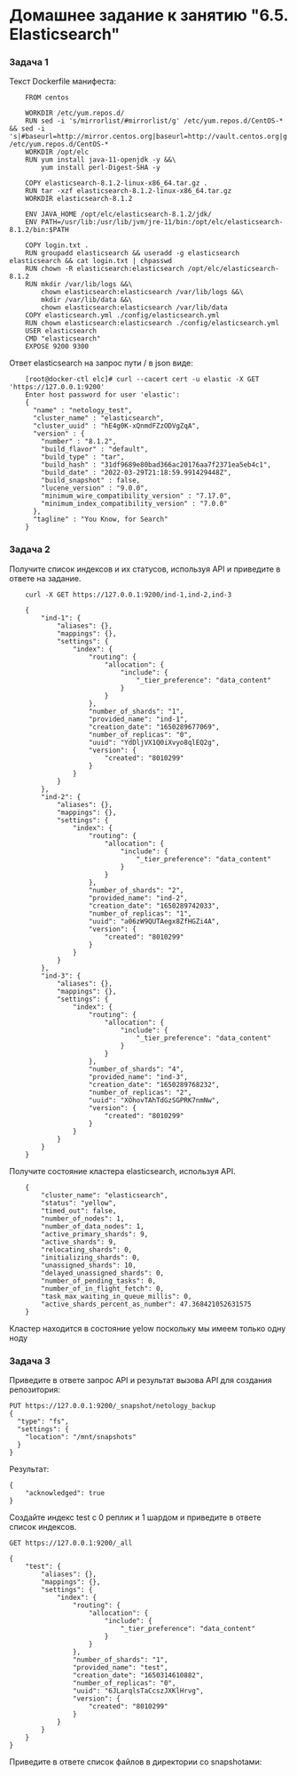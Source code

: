 # Домашнее задание к занятию "6.5. Elasticsearch"

### Задача 1

Текст Dockerfile манифеста:

        FROM centos
        
        WORKDIR /etc/yum.repos.d/
        RUN sed -i 's/mirrorlist/#mirrorlist/g' /etc/yum.repos.d/CentOS-* && sed -i 's|#baseurl=http://mirror.centos.org|baseurl=http://vault.centos.org|g' /etc/yum.repos.d/CentOS-*
        WORKDIR /opt/elc
        RUN yum install java-11-openjdk -y &&\
            yum install perl-Digest-SHA -y
        
        COPY elasticsearch-8.1.2-linux-x86_64.tar.gz .
        RUN tar -xzf elasticsearch-8.1.2-linux-x86_64.tar.gz
        WORKDIR elasticsearch-8.1.2
        
        ENV JAVA_HOME /opt/elc/elasticsearch-8.1.2/jdk/
        ENV PATH=/usr/lib:/usr/lib/jvm/jre-11/bin:/opt/elc/elasticsearch-8.1.2/bin:$PATH
        
        COPY login.txt .
        RUN groupadd elasticsearch && useradd -g elasticsearch elasticsearch && cat login.txt | chpasswd
        RUN chown -R elasticsearch:elasticsearch /opt/elc/elasticsearch-8.1.2
        RUN mkdir /var/lib/logs &&\
            chown elasticsearch:elasticsearch /var/lib/logs &&\
            mkdir /var/lib/data &&\
            chown elasticsearch:elasticsearch /var/lib/data
        COPY elasticsearch.yml ./config/elasticsearch.yml
        RUN chown elasticsearch:elasticsearch ./config/elasticsearch.yml
        USER elasticsearch
        CMD "elasticsearch"
        EXPOSE 9200 9300

Ответ elasticsearch на запрос пути / в json виде:

        [root@docker-ctl elc]# curl --cacert cert -u elastic -X GET 'https://127.0.0.1:9200'
        Enter host password for user 'elastic':
        {
          "name" : "netology_test",
          "cluster_name" : "elasticsearch",
          "cluster_uuid" : "hE4g0K-xQnmdFZzODVgZqA",
          "version" : {
            "number" : "8.1.2",
            "build_flavor" : "default",
            "build_type" : "tar",
            "build_hash" : "31df9689e80bad366ac20176aa7f2371ea5eb4c1",
            "build_date" : "2022-03-29T21:18:59.991429448Z",
            "build_snapshot" : false,
            "lucene_version" : "9.0.0",
            "minimum_wire_compatibility_version" : "7.17.0",
            "minimum_index_compatibility_version" : "7.0.0"
          },
          "tagline" : "You Know, for Search"
        }

### Задача 2

Получите список индексов и их статусов, используя API и приведите в ответе на задание.

        curl -X GET https://127.0.0.1:9200/ind-1,ind-2,ind-3
        
        {
            "ind-1": {
                "aliases": {},
                "mappings": {},
                "settings": {
                    "index": {
                        "routing": {
                            "allocation": {
                                "include": {
                                    "_tier_preference": "data_content"
                                }
                            }
                        },
                        "number_of_shards": "1",
                        "provided_name": "ind-1",
                        "creation_date": "1650289677069",
                        "number_of_replicas": "0",
                        "uuid": "YdDljVX1Q0iXvyo8qlEQ2g",
                        "version": {
                            "created": "8010299"
                        }
                    }
                }
            },
            "ind-2": {
                "aliases": {},
                "mappings": {},
                "settings": {
                    "index": {
                        "routing": {
                            "allocation": {
                                "include": {
                                    "_tier_preference": "data_content"
                                }
                            }
                        },
                        "number_of_shards": "2",
                        "provided_name": "ind-2",
                        "creation_date": "1650289742033",
                        "number_of_replicas": "1",
                        "uuid": "a06zW9QUTAegx8ZfHGZi4A",
                        "version": {
                            "created": "8010299"
                        }
                    }
                }
            },
            "ind-3": {
                "aliases": {},
                "mappings": {},
                "settings": {
                    "index": {
                        "routing": {
                            "allocation": {
                                "include": {
                                    "_tier_preference": "data_content"
                                }
                            }
                        },
                        "number_of_shards": "4",
                        "provided_name": "ind-3",
                        "creation_date": "1650289768232",
                        "number_of_replicas": "2",
                        "uuid": "XOhovTAhTdGzSGPRK7nmNw",
                        "version": {
                            "created": "8010299"
                        }
                    }
                }
            }
        }

Получите состояние кластера elasticsearch, используя API.

        {
            "cluster_name": "elasticsearch",
            "status": "yellow",
            "timed_out": false,
            "number_of_nodes": 1,
            "number_of_data_nodes": 1,
            "active_primary_shards": 9,
            "active_shards": 9,
            "relocating_shards": 0,
            "initializing_shards": 0,
            "unassigned_shards": 10,
            "delayed_unassigned_shards": 0,
            "number_of_pending_tasks": 0,
            "number_of_in_flight_fetch": 0,
            "task_max_waiting_in_queue_millis": 0,
            "active_shards_percent_as_number": 47.368421052631575
        }

Кластер находится в состояние yelow поскольку мы имеем только одну ноду

### Задача 3 

Приведите в ответе запрос API и результат вызова API для создания репозитория:

    PUT https://127.0.0.1:9200/_snapshot/netology_backup
    {
      "type": "fs",
      "settings": {
        "location": "/mnt/snapshots"
      }
    }

Результат:

    {
        "acknowledged": true
    }

Создайте индекс test с 0 реплик и 1 шардом и приведите в ответе список индексов.

    GET https://127.0.0.1:9200/_all

    {
        "test": {
            "aliases": {},
            "mappings": {},
            "settings": {
                "index": {
                    "routing": {
                        "allocation": {
                            "include": {
                                "_tier_preference": "data_content"
                            }
                        }
                    },
                    "number_of_shards": "1",
                    "provided_name": "test",
                    "creation_date": "1650314610882",
                    "number_of_replicas": "0",
                    "uuid": "6JLarqlsTaCcszJXKlHrvg",
                    "version": {
                        "created": "8010299"
                    }
                }
            }
        }
    }

Приведите в ответе список файлов в директории со snapshotами:
